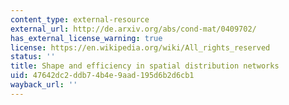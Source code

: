 ```yaml
---
content_type: external-resource
external_url: http://de.arxiv.org/abs/cond-mat/0409702/
has_external_license_warning: true
license: https://en.wikipedia.org/wiki/All_rights_reserved
status: ''
title: Shape and efficiency in spatial distribution networks
uid: 47642dc2-ddb7-4b4e-9aad-195d6b2d6cb1
wayback_url: ''
---
```

